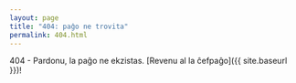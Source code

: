 ```yaml
---
layout: page
title: "404: paĝo ne trovita"
permalink: 404.html
---
```


404 - Pardonu, la paĝo ne ekzistas. 
[Revenu al la ĉefpaĝo]({{ site.baseurl }})!
